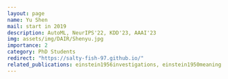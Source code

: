 ```yaml
---
layout: page
name: Yu Shen
mail: start in 2019
description: AutoML, NeurIPS'22, KDD'23, AAAI'23
img: assets/img/DAIR/Shenyu.jpg
importance: 2
category: PhD Students
redirect: "https://salty-fish-97.github.io/"
related_publications: einstein1956investigations, einstein1950meaning
---
```

